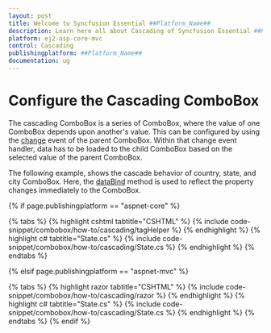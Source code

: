 ```yaml
---
layout: post
title: Welcome to Syncfusion Essential ##Platform_Name##
description: Learn here all about Cascading of Syncfusion Essential ##Platform_Name## widgets based on HTML5 and jQuery.
platform: ej2-asp-core-mvc
control: Cascading
publishingplatform: ##Platform_Name##
documentation: ug
---
```



# Configure the Cascading ComboBox

The cascading ComboBox is a series of ComboBox, where the value of one ComboBox depends
upon  another's value. This can be configured by using the [change](https://help.syncfusion.com/cr/cref_files/aspnetcore-js2/Syncfusion.EJ2~Syncfusion.EJ2.DropDowns.ComboBox~Change.html) event of the parent ComboBox.
Within that change event handler, data has to be loaded to the child ComboBox based on the selected
value of the parent ComboBox.

The following example, shows the cascade behavior of country, state, and city
ComboBox. Here, the [dataBind](https://help.syncfusion.com/cr/cref_files/aspnetcore-js2/Syncfusion.EJ2~Syncfusion.EJ2.DropDowns.ComboBoxBuilder~DataBound.html) method is used to reflect the property changes immediately
to the ComboBox.

{% if page.publishingplatform == "aspnet-core" %}

{% tabs %}
{% highlight cshtml tabtitle="CSHTML" %}
{% include code-snippet/combobox/how-to/cascading/tagHelper %}
{% endhighlight %}
{% highlight c# tabtitle="State.cs" %}
{% include code-snippet/combobox/how-to/cascading/State.cs %}
{% endhighlight %}
{% endtabs %}

{% elsif page.publishingplatform == "aspnet-mvc" %}

{% tabs %}
{% highlight razor tabtitle="CSHTML" %}
{% include code-snippet/combobox/how-to/cascading/razor %}
{% endhighlight %}
{% highlight c# tabtitle="State.cs" %}
{% include code-snippet/combobox/how-to/cascading/State.cs %}
{% endhighlight %}
{% endtabs %}
{% endif %}


